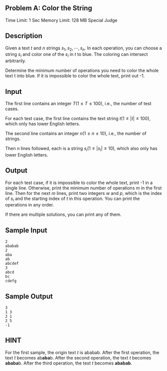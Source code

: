 ## Problem A: Color the String

Time Limit: 1 Sec Memory Limit: 128 MB Special Judge

## Description

Given a text $t$ and $n$ strings $s_1,s_2,⋯,s_n$. In each operation, you can choose a string $s_i$ and color one of the $s_i$ in $t$ to blue. The coloring can intersect arbitrarily.

Determine the minimum number of operations you need to color the whole text t into blue. If it is impossible to color the whole text, print out -1.

## Input

The first line contains an integer $T(1≤T≤100)$, i.e., the number of test cases.

For each test case, the first line contains the text string $t(1≤|t|≤100)$, which only has lower English letters.

The second line contains an integer $n(1≤n≤10)$, i.e., the number of strings.

Then $n$ lines followed, each is a string $s_i(1≤|s_i|≤10)$, which also only has lower English letters.

## Output

For each test case, if it is impossible to color the whole text, print -1 in a single line. Otherwise, print the minimum number of operations $m$ in the first line. Then for the next $m$ lines, print two integers $w$ and $p$, which is the index of $s_i$ and the starting index of $t$ in this operation. You can print the operations in any order.

If there are multiple solutions, you can print any of them.

## Sample Input

```
2
ababab
2
aba
ab
abcdef
3
abcd
bc
cdefg
```

## Sample Output

```
3
1 3
2 1
2 5
-1
```

## HINT

For the first sample, the origin text $t$ is ababab.
After the first operation, the text $t$ becomes ab**aba**b.
After the second operation, the text $t$ becomes **ababa**b.
After the third operation, the text $t$ becomes **ababab**.